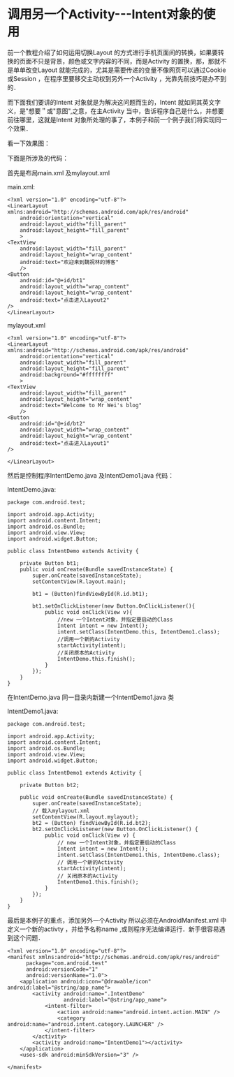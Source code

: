 # 调用另一个Activity---Intent对象的使用
前一个教程介绍了如何运用切换Layout 的方式进行手机页面间的转换，如果要转换的页面不只是背景，颜色或文字内容的不同，而是Activity 的置换，那，那就不是单单改变Layout 就能完成的，尤其是需要传递的变量不像网页可以通过Cookie 或Session ，在程序里要移交主动权到另外一个Activity ，光靠先前技巧是办不到的．



而下面我们要讲的Intent 对象就是为解决这问题而生的，Intent 就如同其英文字义，是"想要＂或"意图",之意，在主Activity 当中，告诉程序自己是什么，并想要前往哪里，这就是Intent 对象所处理的事了，本例子和前一个例子我们将实现同一个效果．



看一下效果图：







下面是所涉及的代码：



首先是布局main.xml 及mylayout.xml



main.xml:


```
<?xml version="1.0" encoding="utf-8"?>
<LinearLayout xmlns:android="http://schemas.android.com/apk/res/android"
    android:orientation="vertical"
    android:layout_width="fill_parent"
    android:layout_height="fill_parent"
    >
<TextView
    android:layout_width="fill_parent"
    android:layout_height="wrap_content"
    android:text="欢迎来到魏祝林的博客"
    />
<Button
    android:id="@+id/bt1"
    android:layout_width="wrap_content"
    android:layout_height="wrap_content"
    android:text="点击进入Layout2"
/>
</LinearLayout>
```


mylayout.xml


```
<?xml version="1.0" encoding="utf-8"?>
<LinearLayout xmlns:android="http://schemas.android.com/apk/res/android"
    android:orientation="vertical"
    android:layout_width="fill_parent"
    android:layout_height="fill_parent"
    android:background="#ffffffff"
    >
<TextView
    android:layout_width="fill_parent"
    android:layout_height="wrap_content"
    android:text="Welcome to Mr Wei's blog"
    />
<Button
    android:id="@+id/bt2"
    android:layout_width="wrap_content"
    android:layout_height="wrap_content"
    android:text="点击进入Layout1"
/>

</LinearLayout>
```


然后是控制程序IntentDemo.java 及IntentDemo1.java 代码：



IntentDemo.java:


```
package com.android.test;

import android.app.Activity;
import android.content.Intent;
import android.os.Bundle;
import android.view.View;
import android.widget.Button;

public class IntentDemo extends Activity {

    private Button bt1;
    public void onCreate(Bundle savedInstanceState) {
        super.onCreate(savedInstanceState);
        setContentView(R.layout.main);

        bt1 = (Button)findViewById(R.id.bt1);

        bt1.setOnClickListener(new Button.OnClickListener(){
            public void onClick(View v){
                //new 一个Intent对象，并指定要启动的Class
                Intent intent = new Intent();
                intent.setClass(IntentDemo.this, IntentDemo1.class);
                //调用一个新的Activity
                startActivity(intent);
                //关闭原本的Activity
                IntentDemo.this.finish();
            }
        });
    }
}
```


在IntentDemo.java 同一目录内新建一个IntentDemo1.java 类



IntentDemo1.java:


```
package com.android.test;

import android.app.Activity;
import android.content.Intent;
import android.os.Bundle;
import android.view.View;
import android.widget.Button;

public class IntentDemo1 extends Activity {

    private Button bt2;

    public void onCreate(Bundle savedInstanceState) {
        super.onCreate(savedInstanceState);
        // 载入mylayout.xml
        setContentView(R.layout.mylayout);
        bt2 = (Button) findViewById(R.id.bt2);
        bt2.setOnClickListener(new Button.OnClickListener() {
            public void onClick(View v) {
                // new 一个Intent对象，并指定要启动的Class
                Intent intent = new Intent();
                intent.setClass(IntentDemo1.this, IntentDemo.class);
                // 调用一个新的Activity
                startActivity(intent);
                // 关闭原本的Activity
                IntentDemo1.this.finish();
            }
        });
    }
}
```


最后是本例子的重点，添加另外一个Activity 所以必须在AndroidManifest.xml 中定义一个新的activty ，并给予名称name ,或则程序无法编译运行．新手很容易遇到这个问题．


```
<?xml version="1.0" encoding="utf-8"?>
<manifest xmlns:android="http://schemas.android.com/apk/res/android"
      package="com.android.test"
      android:versionCode="1"
      android:versionName="1.0">
    <application android:icon="@drawable/icon" android:label="@string/app_name">
        <activity android:name=".IntentDemo"
                  android:label="@string/app_name">
            <intent-filter>
                <action android:name="android.intent.action.MAIN" />
                <category android:name="android.intent.category.LAUNCHER" />
            </intent-filter>
        </activity>
        <activity android:name="IntentDemo1"></activity>
    </application>
    <uses-sdk android:minSdkVersion="3" />

</manifest>
```